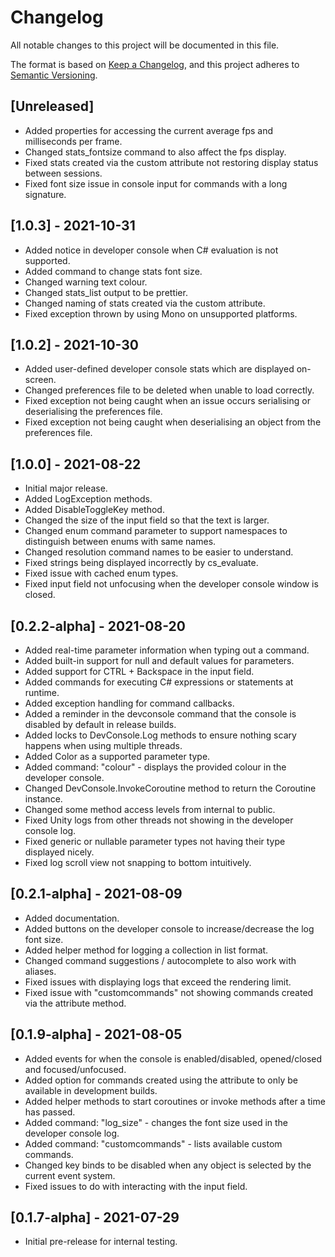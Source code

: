 # Changelog
All notable changes to this project will be documented in this file.

The format is based on [Keep a Changelog](https://keepachangelog.com/en/1.0.0/),
and this project adheres to [Semantic Versioning](https://semver.org/spec/v2.0.0.html).

## [Unreleased]
- Added properties for accessing the current average fps and milliseconds per frame.
- Changed stats_fontsize command to also affect the fps display.
- Fixed stats created via the custom attribute not restoring display status between sessions.
- Fixed font size issue in console input for commands with a long signature.

## [1.0.3] - 2021-10-31
- Added notice in developer console when C# evaluation is not supported.
- Added command to change stats font size.
- Changed warning text colour.
- Changed stats_list output to be prettier.
- Changed naming of stats created via the custom attribute.
- Fixed exception thrown by using Mono on unsupported platforms.

## [1.0.2] - 2021-10-30
- Added user-defined developer console stats which are displayed on-screen.
- Changed preferences file to be deleted when unable to load correctly.
- Fixed exception not being caught when an issue occurs serialising or deserialising the preferences file.
- Fixed exception not being caught when deserialising an object from the preferences file.

## [1.0.0] - 2021-08-22
- Initial major release.
- Added LogException methods.
- Added DisableToggleKey method.
- Changed the size of the input field so that the text is larger.
- Changed enum command parameter to support namespaces to distinguish between enums with same names.
- Changed resolution command names to be easier to understand.
- Fixed strings being displayed incorrectly by cs_evaluate.
- Fixed issue with cached enum types.
- Fixed input field not unfocusing when the developer console window is closed.

## [0.2.2-alpha] - 2021-08-20
- Added real-time parameter information when typing out a command.
- Added built-in support for null and default values for parameters.
- Added support for CTRL + Backspace in the input field.
- Added commands for executing C# expressions or statements at runtime.
- Added exception handling for command callbacks.
- Added a reminder in the devconsole command that the console is disabled by default in release builds.
- Added locks to DevConsole.Log methods to ensure nothing scary happens when using multiple threads.
- Added Color as a supported parameter type.
- Added command: "colour" - displays the provided colour in the developer console.
- Changed DevConsole.InvokeCoroutine method to return the Coroutine instance.
- Changed some method access levels from internal to public.
- Fixed Unity logs from other threads not showing in the developer console log.
- Fixed generic or nullable parameter types not having their type displayed nicely.
- Fixed log scroll view not snapping to bottom intuitively.

## [0.2.1-alpha] - 2021-08-09
- Added documentation.
- Added buttons on the developer console to increase/decrease the log font size.
- Added helper method for logging a collection in list format.
- Changed command suggestions / autocomplete to also work with aliases.
- Fixed issues with displaying logs that exceed the rendering limit.
- Fixed issue with "customcommands" not showing commands created via the attribute method.

## [0.1.9-alpha] - 2021-08-05
- Added events for when the console is enabled/disabled, opened/closed and focused/unfocused.
- Added option for commands created using the attribute to only be available in development builds.
- Added helper methods to start coroutines or invoke methods after a time has passed.
- Added command: "log_size" - changes the font size used in the developer console log.
- Added command: "customcommands" - lists available custom commands.
- Changed key binds to be disabled when any object is selected by the current event system.
- Fixed issues to do with interacting with the input field.

## [0.1.7-alpha] - 2021-07-29
- Initial pre-release for internal testing.